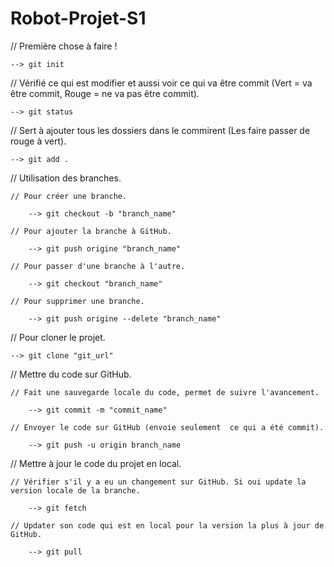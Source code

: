# Robot-Projet-S1

// Première chose à faire !

	--> git init

// Vérifié ce qui est modifier et aussi voir ce qui va être commit (Vert = va être commit, Rouge = ne va pas être commit).

	--> git status

// Sert à ajouter tous les dossiers dans le commirent (Les faire passer de rouge à vert).

	--> git add .

// Utilisation des branches.
	
	// Pour créer une branche.
	
		--> git checkout -b "branch_name"
		
	// Pour ajouter la branche à GitHub.
	
		--> git push origine "branch_name"
		
	// Pour passer d'une branche à l'autre.
	
		--> git checkout "branch_name"
		
	// Pour supprimer une branche.
	
		--> git push origine --delete "branch_name"

// Pour cloner le projet.

	--> git clone "git_url"

// Mettre du code sur GitHub.
	
	// Fait une sauvegarde locale du code, permet de suivre l'avancement.
	
		--> git commit -m "commit_name"
		
	// Envoyer le code sur GitHub (envoie seulement  ce qui a été commit).
	
		--> git push -u origin branch_name

// Mettre à jour le code du projet en local.

	// Vérifier s'il y a eu un changement sur GitHub. Si oui update la version locale de la branche.
	
		--> git fetch
		
	// Updater son code qui est en local pour la version la plus à jour de GitHub.
	
		--> git pull